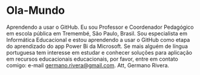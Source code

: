 # Ola-Mundo
Aprendendo a usar o GitHub.
Eu sou Professor e Coordenador Pedagógico em escola pública em Tremembé, São Paulo, Brasil. Sou especialista em Informática Educacional e estou aprendendo a usar o GitHub como etapa do aprendizado do app Power Bi da Microsoft.
Se mais alguém de língua portuguesa tem interesse em estudar e conhecer soluções para aplicação em recursos educacionais educacionais, por favor, entre em contato comigo: e-mail germano.rivera@gmail.com. Att, Germano Rivera.
